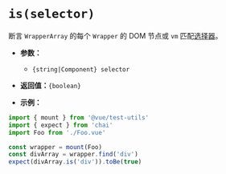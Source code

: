 # `is(selector)`

断言 `WrapperArray` 的每个 `Wrapper` 的 DOM 节点或 `vm` 匹配[选择器](../selectors.md)。

- **参数：**
  - `{string|Component} selector`

- **返回值：**`{boolean}`

- **示例：**

```js
import { mount } from '@vue/test-utils'
import { expect } from 'chai'
import Foo from './Foo.vue'

const wrapper = mount(Foo)
const divArray = wrapper.find('div')
expect(divArray.is('div')).toBe(true)
```
